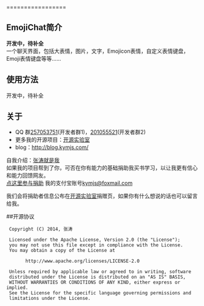 =================

## EmojiChat简介
**开发中，待补全**  
一个聊天界面，包括大表情，图片，文字，Emojicon表情，自定义表情键盘，Emoji表情键盘等等……

## 使用方法
开发中，待补全

## 关于
* QQ 群[257053751](http://jq.qq.com/?_wv=1027&k=WoM2Aa)(开发者群1)，[201055521](http://jq.qq.com/?_wv=1027&k=MBVdpK)(开发者群2)<br>
* 更多我的开源项目：[开源实验室](http://www.kymjs.com/)
* blog：http://blog.kymjs.com/

自我介绍：[张涛就是我](http://blog.kymjs.com/about)<br>
如果我的项目帮到了你，可否在你有能力的基础捐助我买书学习，以让我更有信心和能力回馈网友。<br>
[点这里参与捐助](https://shenghuo.alipay.com/send/payment/fill.htm) 我的支付宝账号[kymjs@foxmail.com](https://shenghuo.alipay.com/send/payment/fill.htm)<br>

我们会将捐助者信息公布在[开源实验室](http://www.kymjs.com)捐赠页，如果你有什么想说的话也可以留言给我。


##开源协议
```
 Copyright (C) 2014, 张涛
 
 Licensed under the Apache License, Version 2.0 (the "License");
 you may not use this file except in compliance with the License.
 You may obtain a copy of the License at

       http://www.apache.org/licenses/LICENSE-2.0

 Unless required by applicable law or agreed to in writing, software
 distributed under the License is distributed on an "AS IS" BASIS,
 WITHOUT WARRANTIES OR CONDITIONS OF ANY KIND, either express or implied.
 See the License for the specific language governing permissions and
 limitations under the License.
 ```
